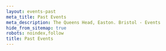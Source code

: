 ```yaml
---
layout: events-past
meta_title: Past Events
meta_description: The Queens Head, Easton. Bristol - Events
hide_from_sitemap: true
robots: noindex,follow
title: Past Events
---
```

